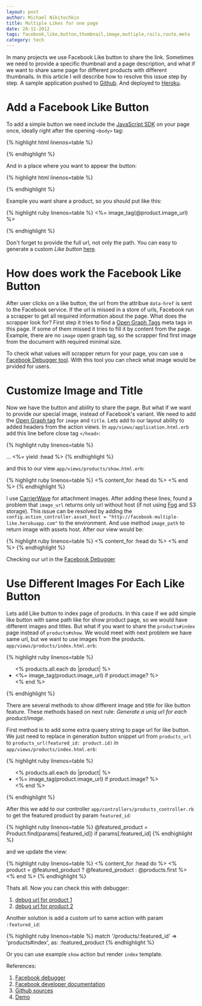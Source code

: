 ```yaml
---
layout: post
author: Michael Nikitochkin
title: Multiple Likes for one page
date: 28-11-2012
tags: facebook,like,button,thumbnail,image,mutliple,rails,route,meta
category: tech
---
```


In many projects we use Facebook Like button to share the link.
Sometimes we need to provide a specific thumbnail and a page description,
and what if we want to share same page for different products with different thumbnails.
In this article I will describe how to resolve this issue step by step.
A sample application pushed to [Github](https://github.com/miry/facebook-multiple-like-sample).
And deployed to [Heroku](http://facebook-multiple-like.herokuapp.com/).

Add a Facebook Like Button
==========================

To add a simple button we need include the [JavaScript SDK](https://developers.facebook.com/docs/reference/javascript/)
on your page once, ideally right after the opening `<body>` tag:

{% highlight html linenos=table %}
<div id="fb-root"></div>
<script>(function(d, s, id) {
  var js, fjs = d.getElementsByTagName(s)[0];
  if (d.getElementById(id)) return;
  js = d.createElement(s); js.id = id;
  js.src = "//connect.facebook.net/en_US/all.js#xfbml=1";
  fjs.parentNode.insertBefore(js, fjs);
}(document, 'script', 'facebook-jssdk'));</script>
{% endhighlight %}

And in a place where you want to appear the button:

{% highlight html linenos=table %}
<div class="fb-like" data-href="<replace_with_your_path>" data-send="false" data-width="450" data-show-faces="false"></div>
{% endhighlight %}

Example you want share a product, so you should put like this:


{% highlight ruby linenos=table %}
<%= image_tag(@product.image_url) %>
<div class="fb-like" data-href="<%= product_url(@product) %>" data-send="false" data-width="450" data-show-faces="false"></div>
{% endhighlight %}

Don't forget to provide the full url, not only the path.
You can easy to generate a custom *Like button* [here](https://developers.facebook.com/docs/reference/plugins/like).

How does work the Facebook Like Button
======================================

After user clicks on a like button, the url from the attribue `data-href` is sent to the Facebook service.
If the url is missed in a store of urls, Facebook run a scrapper to get all required information about the page.
What does the scrapper look for?
First step it tries to find a [Open Graph Tags](https://developers.facebook.com/docs/reference/plugins/like/#ogtags) meta tags in this page.
If some of them missed it tries to fill it by content from the page.
Example, there are no `image` open graph tag, so the scrapper find first image from the document with required minimal size.

To check what values will scrapper return for your page, you can use a [Facebook Debugger tool](https://developers.facebook.com/tools/debug).
With this tool you can check what image would be prvided for users.

Customize Image and Title
=========================

Now we have the button and ability to share the page. But what if we want to provide our special image, instead of Facebook's variant.
We need to add the [Open Graph tag](https://developers.facebook.com/docs/reference/plugins/like/#ogtags) for `image` and `title`. Lets add to our layout ability to added headers from the action views.
In `app/views/application.html.erb` add this line before close tag `</head>`:

{% highlight ruby linenos=table %}
<head>
  ...
  <%= yield :head %>
</head>
{% endhighlight %}

and this to our view `app/views/products/show.html.erb`:

{% highlight ruby linenos=table %}
<% content_for :head do %>
  <meta property="og:title" content="<%= @product.title %>"/>
  <meta property="og:image" content="<%= @product.image_url %>" />
<% end %>
{% endhighlight %}

I use [CarrierWave](https://github.com/jnicklas/carrierwave) for attachment images.
After adding these lines, found a problem that `image_url` returns only url without host (if not using [Fog](https://github.com/fog/fog) and S3 storage).
This issue can be resolved by adding the `config.action_controller.asset_host = "http://facebook-multiple-like.herokuapp.com"` to the environment.
And use method `image_path` to return image with assets host. After our view would be:

{% highlight ruby linenos=table %}
<% content_for :head do %>
  <meta property="og:title" content="<%= @product.title %>"/>
  <meta property="og:image" content="<%= image_path @product.image_url %>" />
<% end %>
{% endhighlight %}

Checking our url in the [Facebook Debugger](https://developers.facebook.com/tools/debug/og/object?q=http%3A%2F%2Ffacebook-multiple-like.herokuapp.com)

Use Different Images For Each Like Button
=========================================

Lets add Like button to index page of products.
In this case if we add simple like button with same path like for show product page, so we would have different images and titles.
But what if you want to share the `products#index` page instead of `products#show`.
We would meet with next problem we have same url, but we want to use images from the products. `app/views/products/index.html.erb`:

{% highlight ruby linenos=table %}
 <ul>
   <% products.all.each do |product| %>
     <li>
       <%= image_tag(product.image_url) if product.image? %>
       <div class="fb-like" data-href="<%= products_url %>" data-send="false" data-width="450" data-show-faces="false"></div>
     </li>
   <% end %>
 </ul>
{% endhighlight %}

There are several methods to show different image and title for like button feature.
These methods based on next rule: *Generate a uniq url for each product/image*.

First method is to add some extra quaery string to page url for like button.
We just need to replace in generation button snippet url from `products_url` to `products_url(featured_id: product.id)` in `app/views/products/index.html.erb`:

{% highlight ruby linenos=table %}
<ul>
  <% products.all.each do |product| %>
    <li>
      <%= image_tag(product.image_url) if product.image? %>
      <div class="fb-like" data-href="<%= products_url(featured_id: product.id) %>" data-send="false" data-width="450" data-show-faces="false"></div>
    </li>
  <% end %>
</ul>
{% endhighlight %}

After this we add to our controller `app/controllers/products_controller.rb` to get the featured product by param `featured_id`:

{% highlight ruby linenos=table %}
@featured_product = Product.find(params[:featured_id]) if params[:featured_id]
{% endhighlight %}

and we update the view:

{% highlight ruby linenos=table %}
<% content_for :head do %>
  <% product = @featured_product ? @featured_product : @products.first %>
  <meta property="og:title" content="<%= product.title %>"/>
  <meta property="og:image" content="<%= image_path product.image_url %>" />
<% end %>
{% endhighlight %}

Thats all. Now you can check this with debugger:

1. [debug url for product 1](https://developers.facebook.com/tools/debug/og/object?q=http%3A%2F%2Ffacebook-multiple-like.herokuapp.com%2F%3Ffeatured_id%3D1)
2. [debug url for product 2](https://developers.facebook.com/tools/debug/og/object?q=http%3A%2F%2Ffacebook-multiple-like.herokuapp.com%2F%3Ffeatured_id%3D2)


Another solution is add a custom url to same action with param `:featured_id`:

{% highlight ruby linenos=table %}
 match '/products/:featured_id' => 'products#index', as: :featured_product
{% endhighlight %}

Or you can use example `show` action but render `index` template.

References:

1. [Facebook debugger](https://developers.facebook.com/tools/debug)
2. [Facebook developer documentation](https://developers.facebook.com/docs/reference/plugins/like/)
3. [Github sources](https://github.com/miry/facebook-multiple-like-sample)
4. [Demo](http://facebook-multiple-like.herokuapp.com/)
